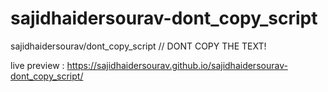# sajidhaidersourav-dont_copy_script
sajidhaidersourav/dont_copy_script // DONT COPY THE TEXT!


live preview : https://sajidhaidersourav.github.io/sajidhaidersourav-dont_copy_script/
